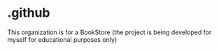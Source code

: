 # .github
This organization is for a BookStore (the project is being developed for myself for educational purposes only)
